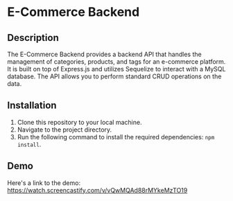 # E-Commerce Backend 
## Description 
The E-Commerce Backend provides a backend API that handles the management of categories, products, and tags for an e-commerce platform. 
It is built on top of Express.js and utilizes Sequelize to interact with a MySQL database. The API allows you to perform standard CRUD operations on the data.

## Installation
1. Clone this repository to your local machine.
2. Navigate to the project directory.
3. Run the following command to install the required dependencies:
 ```npm install```.

## Demo
Here's a link to the demo: https://watch.screencastify.com/v/vQwMQAd88rMYkeMzTO19
